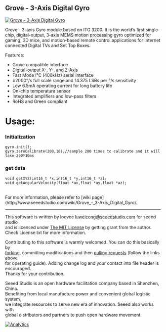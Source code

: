 Grove - 3-Axis Digital Gyro 
---------------------------------------------------------
[![Grove - 3-Axis Digital Gyro ](http://www.seeedstudio.com/depot/images/product/gbgr.jpg)](http://www.seeedstudio.com/depot/grove-3axis-digital-gyro-p-750.html?cPath=25_26)

Grove - 3-axis Gyro module based on ITG 3200. It is the world’s first single-chip, digital-output, 3-axis MEMS motion processing gyro optimized for gaming, 3D mice, and motion-based remote control applications for Internet connected Digital TVs and Set Top Boxes.

Features:

- Grove compatible interface
- Digital-output X-, Y-, and Z-Axis
- Fast Mode I²C (400kHz) serial interface
- ±2000°/s full scale range and 14.375 LSBs per °/s sensitivity
- Low 6.5mA operating current for long battery life
- On-chip temperature sensor
- Integrated amplifiers and low-pass filters
- RoHS and Green compliant


# Usage:

### Initialization

    gyro.init();
    gyro.zeroCalibrate(200,10);//sample 200 times to calibrate and it will take 200*10ms


### get data

	void getXYZ(int16_t *x,int16_t *y,int16_t *z);
	void getAngularVelocity(float *ax,float *ay,float *az);


<br>
For more information, please refer to [wiki page](http://www.seeedstudio.com/wiki/Grove_-_3-Axis_Digital_Gyro).

    
----


This software is written by loovee [luweicong@seeedstudio.com](luweicong@seeedstudio.com "luweicong@seeedstudio.com") for seeed studio<br>
and is licensed under [The MIT License](http://opensource.org/licenses/mit-license.php) by getting grant from the author. Check License.txt for more information.<br>

Contributing to this software is warmly welcomed. You can do this basically by<br>
[forking](https://help.github.com/articles/fork-a-repo), committing modifications and then [pulling requests](https://help.github.com/articles/using-pull-requests) (follow the links above<br>
for operating guide). Adding change log and your contact into file header is encouraged.<br>
Thanks for your contribution.

Seeed Studio is an open hardware facilitation company based in Shenzhen, China. <br>
Benefiting from local manufacture power and convenient global logistic system, <br>
we integrate resources to serve new era of innovation. Seeed also works with <br>
global distributors and partners to push open hardware movement.<br>




[![Analytics](https://ga-beacon.appspot.com/UA-46589105-3/Grove_3_Axis_Digital_Gyro)](https://github.com/igrigorik/ga-beacon)


